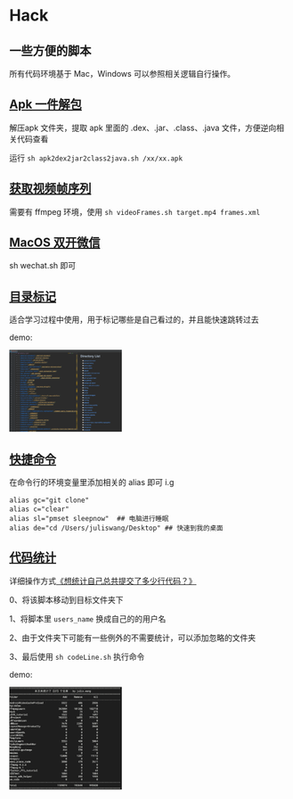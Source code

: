 # Hack

## 一些方便的脚本

所有代码环境基于 Mac，Windows 可以参照相关逻辑自行操作。

##  [Apk 一件解包](apk_reverse/apk2dex2jar2class2java.sh)

解压apk 文件夹，提取 apk 里面的 .dex、.jar、.class、.java 文件，方便逆向相关代码查看

运行 `sh apk2dex2jar2class2java.sh /xx/xx.apk`

## [获取视频帧序列](videoFrames.sh)
需要有 ffmpeg 环境，使用 `sh videoFrames.sh target.mp4 frames.xml`

## [MacOS 双开微信](wechat.sh)
sh wechat.sh 即可

## [目录标记](dir_mark.sh)
适合学习过程中使用，用于标记哪些是自己看过的，并且能快速跳转过去

demo:

<img src=".img/dir_mark.png" width=40%>

## [快捷命令](my_alias.md)
在命令行的环境变量里添加相关的 alias 即可
i.g
```shell
alias gc="git clone"
alias c="clear"
alias sl="pmset sleepnow"  ## 电脑进行睡眠
alias de="cd /Users/juliswang/Desktop" ## 快速到我的桌面
```


## [代码统计](codeLine.sh)

详细操作方式[《想统计自己总共提交了多少行代码？》](https://julis.wang/2020/03/02/%E6%83%B3%E7%BB%9F%E8%AE%A1%E8%87%AA%E5%B7%B1%E6%80%BB%E5%85%B1%E6%8F%90%E4%BA%A4%E4%BA%86%E5%A4%9A%E5%B0%91%E8%A1%8C%E4%BB%A3%E7%A0%81%EF%BC%9F/)

0、将该脚本移动到目标文件夹下

1、将脚本里 `users_name` 换成自己的的用户名

2、由于文件夹下可能有一些例外的不需要统计，可以添加忽略的文件夹

3、最后使用 `sh codeLine.sh` 执行命令

demo:

<img src=".img/code_line.png" width=40%>



